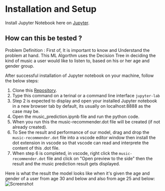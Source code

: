 # Installation and Setup

Install Jupyter Notebook here on [Jupyter](https://jupyter.org/install.html).

## How can this be tested ?

Problem Definition : First of, It is important to know and Understand the problem at hand. This ML Algorthm uses the Decision Tree in deciding the kind of music a user would like to listen to, based on his or her age and gender group.

After successful installation of Jupyter notebook on your machine, follow the below steps:

1. Clone this [Repository](https://github.com/hayjay/ML_Models.git).
2. Type this command on a terinal or a command line interface ```jupyter-lab```
3. Step 2 is expected to display and open your installed Jupyter notebook in a new browser tab by default, its usually on localhost:8888 as the case may be.
4. Open the music_prediction.ipynb file and run the python code.
5. When you run this the music-recommender.dot file will be created (if not already created).
6. To See the result and performance of our model, drag and drop the ```music-recommender.dot``` file into a vscode editor window then install the dot extension in vscode so that vscode can read and interprete the content of this .dot file.
7. When step 6 is completed, in vscode, right click the ```music-recommender.dot``` file and click on "Open preview to the side" then the result and the music prediction result gets displayed.

Here is what the result the model looks like when it's given the age and gender of a user from age 30 and below and also from age 25 and below:
![Screenshot](/Users/nurudeenajayi/Desktop/music_decisiontree_result.png)
